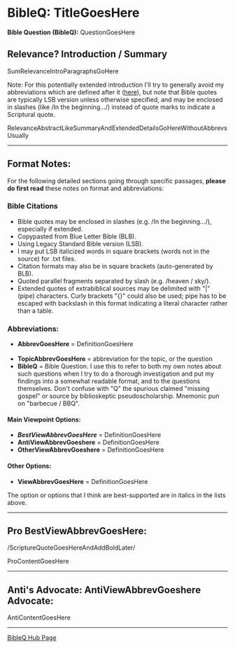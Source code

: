 <head><link rel="stylesheet" href="style.css"></head>

# BibleQ: TitleGoesHere

**Bible Question (BibleQ):** QuestionGoesHere

## Relevance? Introduction / Summary
SumRelevanceIntroParagraphsGoHere

Note: For this potentially extended introduction I'll try to generally avoid my abbreviations which are defined after it ([here](https://idealparable.github.io/BibleQ/Laz_v_John.html#format-notes)), but note that Bible quotes are typically LSB version unless otherwise specified, and may be enclosed in slashes (like /In the beginning.../) instead of quote marks to indicate a Scriptural quote.

RelevanceAbstractLikeSummaryAndExtendedDetailsGoHereWithoutAbbrevsUsually

---

## Format Notes:
For the following detailed sections going through specific passages, **please do first read** these notes on format and abbreviations:

### Bible Citations
- Bible quotes may be enclosed in slashes (e.g. /In the beginning.../), especially if extended.
- Copypasted from Blue Letter Bible (BLB).
- Using Legacy Standard Bible version (LSB).
- I may put LSB italicized words in square brackets (words not in the source) for .txt files.
- Citation formats may also be in square brackets (auto-generated by BLB).
- Quoted parallel fragments separated by slash (e.g. /heaven / sky/).
- Extended quotes of extrabiblical sources may be delimited with "\|" (pipe) characters. Curly brackets "{}" could also be used; pipe has to be escaped with backslash in this format indicating a literal character rather than a table.

### Abbreviations:
- **AbbrevGoesHere** = DefinitionGoesHere
<br><br>
- **TopicAbbrevGoesHere** = abbreviation for the topic, or the question
- **BibleQ** = Bible Question. I use this to refer to both my own notes about such questions when I try to do a thorough investigation and put my findings into a somewhat readable format, and to the questions themselves. Don't confuse with "Q" the spurious claimed "missing gospel" or source by biblioskeptic pseudoscholarship. Mnemonic pun on "barbecue / BBQ".

#### Main Viewpoint Options:
- ***BestViewAbbrevGoesHere*** = DefinitionGoesHere
- **AntiViewAbbrevGoeshere** = DefinitionGoesHere
- **OtherViewAbbrevGoeshere** = DefinitionGoesHere

#### Other Options:
- **ViewAbbrevGoesHere** = DefinitionGoesHere

The option or options that I think are best-supported are in italics in the lists above.

---

## Pro BestViewAbbrevGoesHere:

/ScriptureQuoteGoesHereAndAddBoldLater/

ProContentGoesHere

---

## Anti's Advocate:  AntiViewAbbrevGoeshere Advocate:

AntiContentGoesHere

---
[BibleQ Hub Page](index.md)